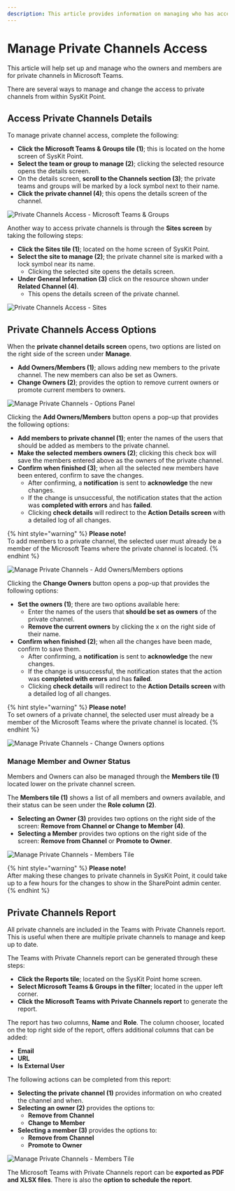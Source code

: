 ```yaml
---
description: This article provides information on managing who has access or is an owner of private channels in Microsoft Teams.
---
```


# Manage Private Channels Access

This article will help set up and manage who the owners and members are for private channels in Microsoft Teams. 

There are several ways to manage and change the access to private channels from within SysKit Point.

## Access Private Channels Details 

To manage private channel access, complete the following: 

* **Click the Microsoft Teams & Groups tile (1)**; this is located on the home screen of SysKit Point. 
* **Select the team or group to manage (2)**; clicking the selected resource opens the details screen.
* On the details screen, **scroll to the Channels section (3)**; the private teams and groups will be marked by a lock symbol next to their name. 
* **Click the private channel (4)**; this opens the details screen of the channel.

![Private Channels Access - Microsoft Teams & Groups](../.gitbook/assets/manage-private-channels_teams-and-groups-access.png)

Another way to access private channels is through the **Sites screen** by taking the following steps:

* **Click the Sites tile (1)**; located on the home screen of SysKit Point. 
* **Select the site to manage (2)**; the private channel site is marked with a lock symbol near its name. 
  * Clicking the selected site opens the details screen.
* **Under General Information (3)** click on the resource shown under **Related Channel (4)**.  
  * This opens the details screen of the private channel.

  
![Private Channels Access - Sites](../.gitbook/assets/manage-private-channels_sites-access.png)

## Private Channels Access Options

When the **private channel details screen** opens, two options are listed on the right side of the screen under **Manage**.

 * **Add Owners/Members (1)**; allows adding new members to the private channel. The new members can also be set as Owners.
 * **Change Owners (2)**; provides the option to remove current owners or promote current members to owners. 

 ![Manage Private Channels - Options Panel](../.gitbook/assets/manage-private-channels_options-side.png)

Clicking the **Add Owners/Members** button opens a pop-up that provides the following options: 

 * **Add members to private channel (1)**; enter the names of the users that should be added as members to the private channel.
 * **Make the selected members owners (2)**; clicking this check box will save the members entered above as the owners of the private channel. 
 * **Confirm when finished (3)**; when all the selected new members have been entered, confirm to save the changes. 
   * After confirming, a **notification** is sent to **acknowledge** the new changes. 
   * If the change is unsuccessful, the notification states that the action was **completed with errors** and has **failed**. 
   * Clicking **check details** will redirect to the **Action Details screen** with a detailed log of all changes. 

  {% hint style="warning" %}
**Please note!**  
To add members to a private channel, the selected user must already be a member of the Microsoft Teams where the private channel is located. 
{% endhint %}

 ![Manage Private Channels - Add Owners/Members options](../.gitbook/assets/manage-private-channels_add-owners-members.png)

Clicking the **Change Owners** button opens a pop-up that provides the following options: 

 * **Set the owners (1)**; there are two options available here: 
   * Enter the names of the users that **should be set as owners** of the private channel.
   * **Remove the current owners** by clicking the x on the right side of their name. 
 * **Confirm when finished (2)**; when all the changes have been made, confirm to save them. 
   * After confirming, a **notification** is sent to **acknowledge** the new changes. 
   * If the change is unsuccessful, the notification states that the action was **completed with errors** and has **failed**. 
   * Clicking **check details** will redirect to the **Action Details screen** with a detailed log of all changes. 

  {% hint style="warning" %}
**Please note!**  
To set owners of a private channel, the selected user must already be a member of the Microsoft Teams where the private channel is located. 
{% endhint %}

 ![Manage Private Channels - Change Owners options](../.gitbook/assets/manage-private-channels_change-owners.png)


### Manage Member and Owner Status

Members and Owners can also be managed through the **Members tile (1)** located lower on the private channel screen. 

The **Members tile (1)** shows a list of all members and owners available, and their status can be seen under the **Role column (2)**.
  * **Selecting an Owner (3)** provides two options on the right side of the screen: **Remove from Channel or Change to Member (4)**.
  * **Selecting a Member** provides two options on the right side of the screen: **Remove from Channel** or **Promote to Owner**.

 ![Manage Private Channels - Members Tile](../.gitbook/assets/manage-private-channels_members-tile.png)

  {% hint style="warning" %}
**Please note!**  
After making these changes to private channels in SysKit Point, it could take up to a few hours for the changes to show in the SharePoint admin center.
{% endhint %}

## Private Channels Report

All private channels are included in the Teams with Private Channels report. This is useful when there are multiple private channels to manage and keep up to date.

The Teams with Private Channels report can be generated through these steps:

* **Click the Reports tile**; located on the SysKit Point home screen.
* **Select Microsoft Teams & Groups in the filter**; located in the upper left corner.
* **Click the Microsoft Teams with Private Channels report** to generate the report.

The report has two columns, **Name** and **Role**. The column chooser, located on the top right side of the report, offers additional columns that can be added:

 * **Email**
 * **URL**
 * **Is External User**

The following actions can be completed from this report:

 * **Selecting the private channel (1)** provides information on who created the channel and when.
 * **Selecting an owner (2)** provides the options to:
   * **Remove from Channel**
   * **Change to Member**
 * **Selecting a member (3)** provides the options to:
   * **Remove from Channel**
   * **Promote to Owner** 

 ![Manage Private Channels - Members Tile](../.gitbook/assets/manage-private-channels_report.png)

The Microsoft Teams with Private Channels report can be **exported as PDF and XLSX files**. There is also the **option to schedule the report**.
